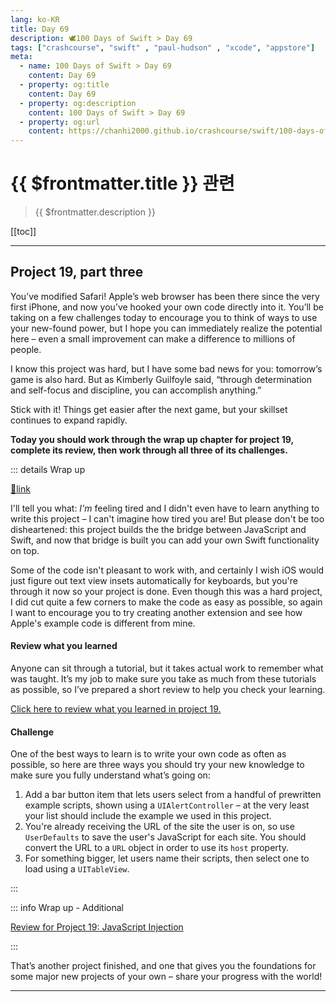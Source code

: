 ```yaml
---
lang: ko-KR
title: Day 69
description: 🕊️100 Days of Swift > Day 69
tags: ["crashcourse", "swift" , "paul-hudson" , "xcode", "appstore"]
meta:
  - name: 100 Days of Swift > Day 69
    content: Day 69
  - property: og:title
    content: Day 69
  - property: og:description
    content: 100 Days of Swift > Day 69
  - property: og:url
    content: https://chanhi2000.github.io/crashcourse/swift/100-days-of-swift/69.html
---
```


# {{ $frontmatter.title }} 관련

> {{ $frontmatter.description }}

[[toc]]

---

## Project 19, part three

You’ve modified Safari! Apple’s web browser has been there since the very first iPhone, and now you’ve hooked your own code directly into it. You’ll be taking on a few challenges today to encourage you to think of ways to use your new-found power, but I hope you can immediately realize the potential here – even a small improvement can make a difference to millions of people.

I know this project was hard, but I have some bad news for you: tomorrow’s game is also hard. But as Kimberly Guilfoyle said, “through determination and self-focus and discipline, you can accomplish anything.”

Stick with it! Things get easier after the next game, but your skillset continues to expand rapidly.

__Today you should work through the wrap up chapter for project 19, complete its review, then work through all three of its challenges.__

::: details Wrap up

[📎link](https://www.hackingwithswift.com/read/19/8/wrap-up)

<YouTube id="e64-Qj2Tu_Y" />

I'll tell you what: _I'm_ feeling tired and I didn't even have to learn anything to write this project – I can't imagine how tired you are! But please don't be too disheartened: this project builds the the bridge between JavaScript and Swift, and now that bridge is built you can add your own Swift functionality on top.

Some of the code isn't pleasant to work with, and certainly I wish iOS would just figure out text view insets automatically for keyboards, but you're through it now so your project is done. Even though this was a hard project, I did cut quite a few corners to make the code as easy as possible, so again I want to encourage you to try creating another extension and see how Apple's example code is different from mine.

#### Review what you learned

Anyone can sit through a tutorial, but it takes actual work to remember what was taught. It’s my job to make sure you take as much from these tutorials as possible, so I’ve prepared a short review to help you check your learning.

[Click here to review what you learned in project 19.][project-19-javascript-injection]

#### Challenge

One of the best ways to learn is to write your own code as often as possible, so here are three ways you should try your new knowledge to make sure you fully understand what’s going on:

1. Add a bar button item that lets users select from a handful of prewritten example scripts, shown using a `UIAlertController` – at the very least your list should include the example we used in this project.
2. You're already receiving the URL of the site the user is on, so use `UserDefaults` to save the user's JavaScript for each site. You should convert the URL to a `URL` object in order to use its `host` property.
3. For something bigger, let users name their scripts, then select one to load using a `UITableView`.

:::

::: info Wrap up - Additional

[Review for Project 19: JavaScript Injection][project-19-javascript-injection]

:::

That’s another project finished, and one that gives you the foundations for some major new projects of your own – share your progress with the world!

---

<TagLinks />

[project-19-javascript-injection]: https://www.hackingwithswift.com/review/hws/project-19-javascript-injection